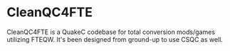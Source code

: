 # CleanQC4FTE
CleanQC4FTE is a QuakeC codebase for total conversion mods/games utilizing FTEQW. It's been designed from ground-up to use CSQC as well.
